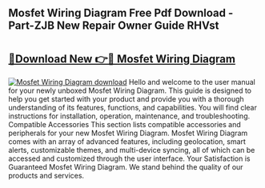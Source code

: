 ## Mosfet Wiring Diagram Free Pdf Download - Part-ZJB New Repair Owner Guide RHVst

# <h2><a href="http://dfmqedl.blite.top/?on=Mosfet+Wiring+Diagram">🔗Download New 👉🔴 Mosfet Wiring Diagram</a></h2>

[![Mosfet Wiring Diagram download](https://i.imgur.com/lujVjoI.png)](http://dfmqedl.blite.top/?on=Mosfet+Wiring+Diagram)
Hello and welcome to the user manual for your newly unboxed Mosfet Wiring Diagram. This guide is designed to help you get started with your product and provide you with a thorough understanding of its features, functions, and capabilities. You will find clear instructions for installation, operation, maintenance, and troubleshooting. Compatible Accessories This section lists compatible accessories and peripherals for your new Mosfet Wiring Diagram. Mosfet Wiring Diagram comes with an array of advanced features, including geolocation, smart alerts, customizable themes, and multi-device syncing, all of which can be accessed and customized through the user interface. Your Satisfaction is Guaranteed Mosfet Wiring Diagram. We stand behind the quality of our products and services.
